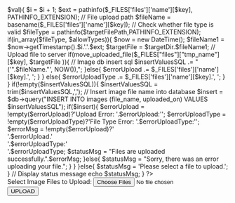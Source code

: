 <?php

if(isset($_POST['submit'])){
    
    // Include the database configuration file
    
    include_once 'dbConfig.php';
    
    // File upload configuration
    
    $targetDir = "uploads/";
    $allowTypes = array('jpg','png','jpeg','gif','.pdf','.doc','.csv','.xlsx','.xlsm' , '.xls', '.txt' , '.htm', '');
    
    $statusMsg = $errorMsg = $insertValuesSQL = $errorUpload = $errorUploadType = '';

    $i = 0; 
    
    if(trim(array_filter($_FILES['files']['name'])) == false ){

        foreach($_FILES['files']['name'] as $key=>$val){

            $i = $i + 1; 

            $ext = pathinfo($_FILES['files']['name'][$key], PATHINFO_EXTENSION);

            // File upload path
            $fileName = basename($_FILES['files']['name'][$key]);
            
            // Check whether file type is valid
            $fileType = pathinfo($targetFilePath,PATHINFO_EXTENSION);
            
            if(in_array($fileType, $allowTypes)){

                $now = new DateTime();

                $fileName1 = $now->getTimestamp().$i.'.'.$ext;

                $targetFile = $targetDir.$fileName1;


                // Upload file to server
                if(move_uploaded_file($_FILES["files"]["tmp_name"][$key], $targetFile )){
                    
                    // Image db insert sql
                    $insertValuesSQL .= "('".$fileName."', NOW()),";
                    
                }else{
                    
                    $errorUpload .= $_FILES['files']['name'][$key].', ';
                }
            }
            else{
                $errorUploadType .= $_FILES['files']['name'][$key].', ';
            }
        }
        
        if(!empty($insertValuesSQL)){

            $insertValuesSQL = trim($insertValuesSQL,',');

            // Insert image file name into database
            $insert = $db->query("INSERT INTO images (file_name, uploaded_on) VALUES $insertValuesSQL");

            if($insert){

                $errorUpload = !empty($errorUpload)?'Upload Error: '.$errorUpload:'';
                $errorUploadType = !empty($errorUploadType)?'File Type Error: '.$errorUploadType:'';
                $errorMsg = !empty($errorUpload)?'<br/>'.$errorUpload.'<br/>'.$errorUploadType:'<br/>'.$errorUploadType;
                $statusMsg = "Files are uploaded successfully.".$errorMsg;

            }else{
                $statusMsg = "Sorry, there was an error uploading your file.";
            }
        }
    }else{

        $statusMsg = 'Please select a file to upload.';

    }
    
    // Display status message
    echo $statusMsg;
}
?>

<form action="" method="post" enctype="multipart/form-data">
    Select Image Files to Upload:
    <input type="file" name="files[]" multiple >
    <input type="submit" name="submit" value="UPLOAD">
</form>

